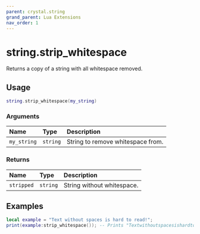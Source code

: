 ```yaml
---
parent: crystal.string
grand_parent: Lua Extensions
nav_order: 1
---
```


# string.strip_whitespace

Returns a copy of a string with all whitespace removed.

## Usage

```lua
string.strip_whitespace(my_string)
```

### Arguments

| Name        | Type     | Description                       |
| :---------- | :------- | :-------------------------------- |
| `my_string` | `string` | String to remove whitespace from. |

### Returns

| Name       | Type     | Description                |
| :--------- | :------- | :------------------------- |
| `stripped` | `string` | String without whitespace. |

## Examples

```lua
local example = "Text without spaces is hard to read!";
print(example:strip_whitespace()); -- Prints "Textwithoutspacesishardtoread!"
```

